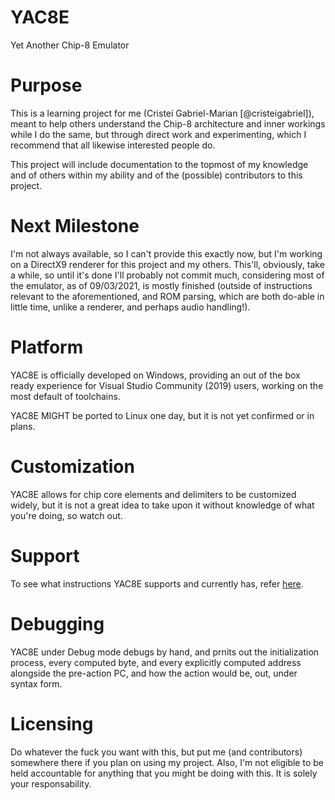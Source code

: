 # YAC8E
Yet Another Chip-8 Emulator

# Purpose
This is a learning project for me (Cristei Gabriel-Marian [@cristeigabriel]), meant to help others understand the Chip-8 architecture and inner workings while I do the same, but through direct work and experimenting, which I recommend that all likewise interested people do.

This project will include documentation to the topmost of my knowledge and of others within my ability and of the (possible) contributors to this project.

# Next Milestone
I'm not always available, so I can't provide this exactly now, but I'm working on a DirectX9 renderer for this project and my others. This'll, obviously, take a while, so until it's done I'll probably not commit much, considering most of the emulator, as of 09/03/2021, is mostly finished (outside of instructions relevant to the aforementioned, and ROM parsing, which are both do-able in little time, unlike a renderer, and perhaps audio handling!).

# Platform
YAC8E is officially developed on Windows, providing an out of the box ready experience for Visual Studio Community (2019) users, working on the most default of toolchains.

YAC8E MIGHT be ported to Linux one day, but it is not yet confirmed or in plans.

# Customization
YAC8E allows for chip core elements and delimiters to be customized widely, but it is not a great idea to take upon it without knowledge of what you're doing, so watch out.

# Support
To see what instructions YAC8E supports and currently has, refer [here](https://github.com/cristeigabriel/YAC8E/blob/main/chip-8/chip-8.cpp#L13).

# Debugging
YAC8E under Debug mode debugs by hand, and prnits out the initialization process, every computed byte, and every explicitly computed address alongside the pre-action PC, and how the action would be, out, under syntax form.

# Licensing
Do whatever the fuck you want with this, but put me (and contributors) somewhere there if you plan on using my project. Also, I'm not eligible to be held accountable for anything that you might be doing with this. It is solely your responsability.
